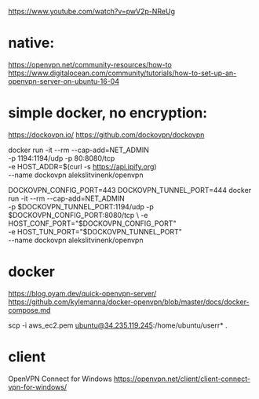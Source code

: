 https://www.youtube.com/watch?v=pwV2p-NReUg

# native:
  https://openvpn.net/community-resources/how-to
  https://www.digitalocean.com/community/tutorials/how-to-set-up-an-openvpn-server-on-ubuntu-16-04

# simple docker, no encryption:
  https://dockovpn.io/
  https://github.com/dockovpn/dockovpn

  docker run -it --rm --cap-add=NET_ADMIN \
  -p 1194:1194/udp -p 80:8080/tcp \
  -e HOST_ADDR=$(curl -s https://api.ipify.org) \
  --name dockovpn alekslitvinenk/openvpn

  DOCKOVPN_CONFIG_PORT=443
  DOCKOVPN_TUNNEL_PORT=444
  docker run -it --rm --cap-add=NET_ADMIN \
  -p $DOCKOVPN_TUNNEL_PORT:1194/udp -p $DOCKOVPN_CONFIG_PORT:8080/tcp \
  -e HOST_CONF_PORT="$DOCKOVPN_CONFIG_PORT" \
  -e HOST_TUN_PORT="$DOCKOVPN_TUNNEL_PORT" \
  --name dockovpn alekslitvinenk/openvpn

# docker
  https://blog.oyam.dev/quick-openvpn-server/
  https://github.com/kylemanna/docker-openvpn/blob/master/docs/docker-compose.md

  scp -i aws_ec2.pem ubuntu@34.235.119.245:/home/ubuntu/userr* . 

# client
OpenVPN Connect for Windows
https://openvpn.net/client/client-connect-vpn-for-windows/

